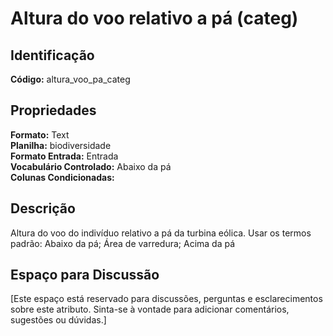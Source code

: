 # Altura do voo relativo a pá (categ)

## Identificação
**Código:** altura_voo_pa_categ

## Propriedades
**Formato:** Text  
**Planilha:** biodiversidade  
**Formato Entrada:** Entrada  
**Vocabulário Controlado:** Abaixo da pá  
**Colunas Condicionadas:**   

## Descrição
Altura do voo do indivíduo relativo a pá da turbina eólica. Usar os termos padrão: Abaixo da pá; Área de varredura; Acima da pá

## Espaço para Discussão
[Este espaço está reservado para discussões, perguntas e esclarecimentos sobre este atributo. Sinta-se à vontade para adicionar comentários, sugestões ou dúvidas.]
